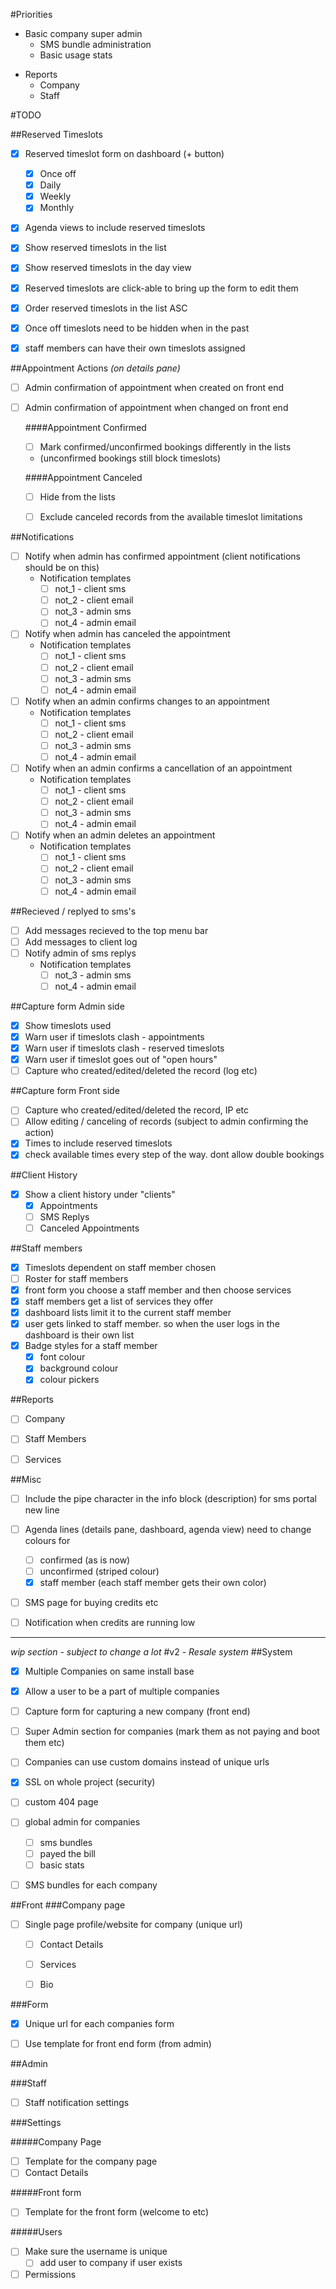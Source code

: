 #Priorities

* Basic company super admin
  * SMS bundle administration
  - Basic usage stats
- Reports
  - Company
  - Staff
  
  
  

#TODO

##Reserved Timeslots
- [x] Reserved timeslot form on dashboard (+ button)
  - [x] Once off
  - [x] Daily
  - [x] Weekly
  - [x] Monthly
- [x] Agenda views to include reserved timeslots
- [x] Show reserved timeslots in the list
- [x] Show reserved timeslots in the day view
- [x] Reserved timeslots are click-able to bring up the form to edit them
- [x] Order reserved timeslots in the list ASC
- [x] Once off timeslots need to be hidden when in the past
- [x] staff members can have their own timeslots assigned


##Appointment Actions *(on details pane)*

- [ ] Admin confirmation of appointment when created on front end
- [ ] Admin confirmation of appointment when changed on front end

  ####Appointment Confirmed
  - [ ] Mark confirmed/unconfirmed bookings differently in the lists
   - (unconfirmed bookings still block timeslots)
      
  ####Appointment Canceled
  - [ ] Hide from the lists
  - [ ] Exclude canceled records from the available timeslot limitations



 ##Notifications
- [ ] Notify when admin has confirmed appointment (client notifications should be on this)
  - Notification templates
    - [ ] not_1 - client sms
    - [ ] not_2 - client email
    - [ ] not_3 - admin sms
    - [ ] not_4 - admin email
- [ ] Notify when admin has canceled the appointment
  - Notification templates
    - [ ] not_1 - client sms
    - [ ] not_2 - client email
    - [ ] not_3 - admin sms
    - [ ] not_4 - admin email
- [ ] Notify when an admin confirms changes to an appointment
  - Notification templates
    - [ ] not_1 - client sms
    - [ ] not_2 - client email
    - [ ] not_3 - admin sms
    - [ ] not_4 - admin email
- [ ] Notify when an admin confirms a cancellation of an appointment
  - Notification templates
    - [ ] not_1 - client sms
    - [ ] not_2 - client email
    - [ ] not_3 - admin sms
    - [ ] not_4 - admin email
- [ ] Notify when an admin deletes an appointment
  - Notification templates
    - [ ] not_1 - client sms
    - [ ] not_2 - client email
    - [ ] not_3 - admin sms
    - [ ] not_4 - admin email

##Recieved / replyed to sms's
- [ ] Add messages recieved to the top menu bar
- [ ] Add messages to client log
- [ ] Notify admin of sms replys
  - Notification templates
    - [ ] not_3 - admin sms
    - [ ] not_4 - admin email
    
##Capture form Admin side
- [x] Show timeslots used
- [x] Warn user if timeslots clash - appointments
- [x] Warn user if timeslots clash - reserved timeslots
- [x] Warn user if timeslot goes out of "open hours"
- [ ] Capture who created/edited/deleted the record (log etc)    

##Capture form Front side
- [ ] Capture who created/edited/deleted the record, IP etc
- [ ] Allow editing / canceling of records (subject to admin confirming the action)
- [x] Times to include reserved timeslots
- [x] check available times every step of the way. dont allow double bookings

##Client History
- [x] Show a client history under "clients"
  - [x] Appointments
  - [ ] SMS Replys
  - [ ] Canceled Appointments
  
##Staff members
  - [x] Timeslots dependent on staff member chosen
  - [ ] Roster for staff members
  - [x] front form you choose a staff member and then choose services
  - [x] staff members get a list of services they offer
  - [x] dashboard lists limit it to the current staff member
  - [x] user gets linked to staff member. so when the user logs in the dashboard is their own list
  - [x] Badge styles for a staff member
      - [x] font colour
      - [x] background colour
      - [x] colour pickers
    
##Reports
  - [ ] Company
  - [ ] Staff Members
  - [ ] Services
    
    
##Misc  
- [ ] Include the pipe character in the info block (description) for sms portal new line
- [ ] Agenda lines (details pane, dashboard, agenda view) need to change colours for 
  - [ ] confirmed (as is now)
  - [ ] unconfirmed (striped colour)
  - [x] staff member (each staff member gets their own color)
  
- [ ] SMS page for buying credits etc

- [ ] Notification when credits are running low


 
---
*wip section - subject to change a lot*
#v2 - *Resale system*
##System
- [x] Multiple Companies on same install base 
- [x] Allow a user to be a part of multiple companies
- [ ] Capture form for capturing a new company (front end)
- [ ] Super Admin section for companies (mark them as not paying and boot them etc)
- [ ] Companies can use custom domains instead of unique urls
- [x] SSL on whole project (security)
- [ ] custom 404 page
- [ ] global admin for companies
  - [ ] sms bundles
  - [ ] payed the bill
  - [ ] basic stats
- [ ] SMS bundles for each company




 ##Front 
 ###Company page
 - [ ] Single page profile/website for company (unique url)
   - [ ] Contact Details
   - [ ] Services
   - [ ] Bio
   
   
 ###Form
 - [x] Unique url for each companies form
 - [ ] Use template for front end form (from admin)
 
 
##Admin

###Staff
- [ ] Staff notification settings

###Settings

#####Company Page
- [ ] Template for the company page
- [ ] Contact Details

#####Front form
- [ ] Template for the front form (welcome to etc)

#####Users
- [ ] Make sure the username is unique
  - [ ] add user to company if user exists
- [ ] Permissions